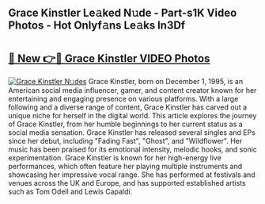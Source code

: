 ## Grace Kinstler Le𝚊ked N𝚞de - Part-s1K Video Photos - Hot Onlyf𝚊ns Le𝚊ks ln3Df

# <h2><a href="http://ac32420.deff.icu/?id=Grace+Kinstler">🔗 New 👉🔴 Grace Kinstler VIDEO Photos</a></h2>

[![Grace Kinstler N𝚞des](https://i.imgur.com/rIISA9y.gif)](http://ac32420.deff.icu/?id=Grace+Kinstler)
Grace Kinstler, born on December 1, 1995, is an American social media influencer, gamer, and content creator known for her entertaining and engaging presence on various platforms. With a large following and a diverse range of content, Grace Kinstler has carved out a unique niche for herself in the digital world. This article explores the journey of Grace Kinstler, from her humble beginnings to her current status as a social media sensation. Grace Kinstler has released several singles and EPs since her debut, including "Fading Fast", "Ghost", and "Wildflower". Her music has been praised for its emotional intensity, melodic hooks, and sonic experimentation. Grace Kinstler is known for her high-energy live performances, which often feature her playing multiple instruments and showcasing her impressive vocal range. She has performed at festivals and venues across the UK and Europe, and has supported established artists such as Tom Odell and Lewis Capaldi.
